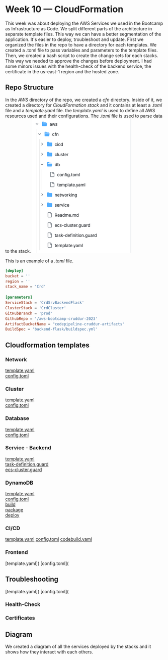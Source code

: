 # Week 10 — CloudFormation
This week was about deploying the AWS Services we used in the Bootcamp as Infrastructure as Code. We split different parts of the architecture in separate template files. This way we can have a better segmentation of the application. It's easier to deploy, troubleshoot and update. First we organized the files in the repo to have a directory for each templates. We created a .toml file to pass variables and parameters to the template files. Then, we created a bash script to create the change sets for each stacks. This way we needed to approve the changes before deployment. I had some minors issues with the health-check of the backend service, the certificate in the us-east-1 region and the hosted zone.

## Repo Structure
In the *AWS* directory of the repo, we created a *cfn* directory. Inside of it, we created a directory for *CloudFormation stack* and it contains at least a *.toml* file and a *template.yaml* file. the *template.yaml* is used to define all AWS resources used and their configurations. The *.toml* file is used to parse data to the stack.
![Structure](/journal/assets/structure1_w10.png "Structure")

This is an example of a *.toml* file.
``` toml
[deploy]
bucket = ''
region = ''
stack_name = 'Crd'

[parameters]
ServiceStack = 'CrdSrvBackendFlask'
ClusterStack = 'CrdCluster'
GitHubBranch = 'prod'
GithubRepo = '/aws-bootcamp-cruddur-2023'
ArtifactBucketName = "codepipeline-cruddur-artifacts"
BuildSpec = 'backend-flask/buildspec.yml'
```

## Cloudformation templates
### Network
[template.yaml](https://github.com/CFelt22/aws-bootcamp-cruddur-2023/blob/main/aws/cfn/networking/template.yaml)  
[config.toml](https://github.com/CFelt22/aws-bootcamp-cruddur-2023/blob/main/aws/cfn/networking/config.toml)

### Cluster
[template.yaml](https://github.com/CFelt22/aws-bootcamp-cruddur-2023/blob/main/aws/cfn/cluster/template.yaml)  
[config.toml](https://github.com/CFelt22/aws-bootcamp-cruddur-2023/blob/main/aws/cfn/cluster/config.toml)

### Database
[template.yaml](https://github.com/CFelt22/aws-bootcamp-cruddur-2023/blob/main/aws/cfn/db/template.yaml)  
[config.toml](https://github.com/CFelt22/aws-bootcamp-cruddur-2023/blob/main/aws/cfn/db/config.toml)

### Service - Backend
[template.yaml](https://github.com/CFelt22/aws-bootcamp-cruddur-2023/blob/main/aws/cfn/template.yaml)  
[task-definition.guard](https://github.com/CFelt22/aws-bootcamp-cruddur-2023/blob/main/aws/cfn/task-definition.guard)  
[ecs-cluster.guard](https://github.com/CFelt22/aws-bootcamp-cruddur-2023/blob/main/aws/cfn/ecs-cluster.guard)

### DynamoDB
[template.yaml](https://github.com/CFelt22/aws-bootcamp-cruddur-2023/blob/main/ddb/template.yaml)  
[config.toml](https://github.com/CFelt22/aws-bootcamp-cruddur-2023/blob/main/ddb/config.toml)  
[build](https://github.com/CFelt22/aws-bootcamp-cruddur-2023/blob/main/ddb/build-1)  
[package](https://github.com/CFelt22/aws-bootcamp-cruddur-2023/blob/main/ddb/package-2)  
[deploy](https://github.com/CFelt22/aws-bootcamp-cruddur-2023/blob/main/ddb/deploy-3)

### CI/CD
[template.yaml](https://github.com/CFelt22/aws-bootcamp-cruddur-2023/blob/main/aws/cfn/cicd/template.yaml)
[config.toml](https://github.com/CFelt22/aws-bootcamp-cruddur-2023/blob/main/aws/cfn/cicd/config.toml)
[codebuild.yaml](https://github.com/CFelt22/aws-bootcamp-cruddur-2023/blob/main/aws/cfn/cicd/nested/codebuild.yaml)

### Frontend
[template.yaml](
[config.toml](

## Troubleshooting
[template.yaml](
[config.toml](

### Health-Check

### Certificates

## Diagram
We created a diagram of all the services deployed by the stacks and it shows how they interact with each others.
